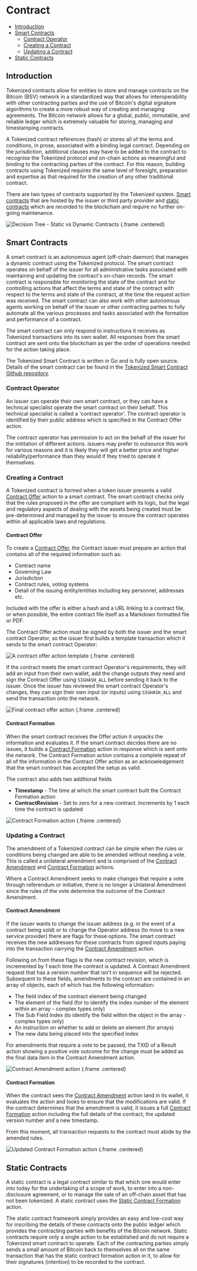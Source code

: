 # Contract

- [Introduction](#introduction)
- [Smart Contracts](#smart-contracts)
    - [Contract Operator](#contract-operator)
    - [Creating a Contract](#contract-create)
    - [Updating a Contract](#contract-update)
- [Static Contracts](#static-contracts)

<a name="introduction"></a>
## Introduction

Tokenized contracts allow for entities to store and manage contracts on the Bitcoin (BSV) network in a standardized way that allows for interoperability with other contracting parties and the use of Bitcoin's digital signature algorithms to create a more robust way of creating and managing agreements.  The Bitcoin network allows for a global, public, immutable, and reliable ledger which is extremely valuable for storing, managing and timestamping contracts.

A Tokenized contract references (hash) or stores all of the terms and conditions, in prose, associated with a binding legal contract. Depending on the jurisdiction, additional clauses may have to be added to the contract to recognise the Tokenized protocol and on-chain actions as meaningful and binding to the contracting parties of the contract.  For this reason, building contracts using Tokenized requires the same level of foresight, preparation and expertise as that required for the creation of any other traditional contract.

There are two types of contracts supported by the Tokenized system. [Smart contracts](#smart-contracts) that are hosted by the issuer or third party provider and [static contracts](#static-contracts) which are recorded to the blockchain and require no further on-going maintenance.

![Decision Tree - Static vs Dynamic Contracts](https://raw.githubusercontent.com/tokenized/docs/master/images/contract-formation-decision-tree.svg?sanitize=true) {.frame .centered}

<a name="smart-contracts"></a>
## Smart Contracts

A smart contract is an autonomous agent (off-chain daemon) that manages a dynamic contract using the Tokenized protocol. The smart contract operates on behalf of the issuer for all administrative tasks associated with maintaining and updating the contract's on-chain records.  The smart contract is responsible for monitoring the state of the contract and for controlling actions that affect the terms and state of the contract with respect to the terms and state of the contract, at the time the request action was received.  The smart contract can also work with other autonomous agents working on behalf of the issuer or other contracting parties to fully automate all the various processes and tasks associated with the formation and performance of a contract.

The smart contract can only respond to instructions it receives as Tokenized transactions into its own wallet. All responses from the smart contract are sent onto the blockchain as per the order of operations needed for the action taking place.

The Tokenized Smart Contract is written in Go and is fully open source. Details of the smart contract can be found in the [Tokenized Smart Contract Github repository](https://github.com/tokenized).

<a name="contract-operator"></a>
### Contract Operator

An issuer can operate their own smart contract, or they can have a technical specialist operate the smart contract on their behalf. This technical specialist is called a 'contract operator'.  The contract operator is identified by their public address which is specified in the Contract Offer action.

The contract operator has permission to act on the behalf of the issuer for the inititation of different actions.  issuers may prefer to outsource this work for various reasons and it is likely they will get a better price and higher reliability/performance than they would if they tried to operate it themselves.

<a name="contract-create"></a>
### Creating a Contract

A Tokenized contract is formed when a token issuer presents a valid [Contract Offer](../protocol/actions#action-contract-offer) action to a smart contract. The smart contract checks only that the rules proposed in the offer are compliant with its logic, but the legal and regulatory aspects of dealing with the assets being created must be pre-determined and managed by the issuer to ensure the contract operates within all applicable laws and regulations.

#### Contract Offer

To create a [Contract Offer](../protocol/actions#action-contract-offer), the Contract issuer must prepare an action that contains all of the required information such as:

- Contract name
- Governing Law
- Jurisdiction
- Contract rules, voting systems
- Detail of the issuing entity/entities including key personnel, addresses etc.

Included with the offer is either a hash and a URL linking to a contract file, or when possible, the entire contract file itself as a Markdown formatted file or PDF.

The Contract Offer action must be signed by both the issuer and the smart contract Operator, so the issuer first builds a template transaction which it sends to the smart contract Operator:

![A contract offer action template](https://raw.githubusercontent.com/tokenized/docs/master/images/contract-offer-action-template.svg?sanitize=true) {.frame .centered}

If the contract meets the smart contract Operator's requirements, they will add an input from their own wallet, add the change outputs they need and sign the Contract Offer using `SIGHASH_ALL` before sending it back to the issuer. Once the issuer has reviewed the smart contract Operator's changes, they can sign their own input (or inputs) using `SIGHASH_ALL` and send the transaction onto the network.

![Final contract offer action](https://raw.githubusercontent.com/tokenized/docs/master/images/contract-offer-action-final.svg?sanitize=true) {.frame .centered}

#### Contract Formation

When the smart contract receives the Offer action it unpacks the information and evaluates it. If the smart contract decides there are no issues, it builds a [Contract Formation](../protocol/actions#action-contract-formation) action in response which is sent onto the network. The Contract Formation action contains a complete repeat of all of the information in the Contract Offer action as an acknowledgement that the smart contract has accepted the setup as valid.

The contract also adds two additional fields

- **Timestamp** - The time at which the smart contract built the Contract Formation action
- **ContractRevision** - Set to zero for a new contract. Increments by 1 each time the contract is updated

![Contract Formation action](https://raw.githubusercontent.com/tokenized/docs/master/images/contract-formation-action.svg?sanitize=true) {.frame .centered}

<a name="contract-update"></a>
### Updating a Contract

The amendment of a Tokenized contract can be simple when the rules or conditions being changed are able to be amended without needing a vote. This is called a unilateral amendment and is comprised of the [Contract Amendment](../protocol/actions#action-contract-amendment) and [Contract Formation](../protocol/actions#action-contract-formation) actions.

Where a Contract Amendment seeks to make changes that require a vote through referendum or initiative, there is no longer a Unlateral Amendment since the rules of the vote determine the outcome of the Contract Amendment.

#### Contract Amendment

If the issuer wants to change the issuer address (e.g. in the event of a contract being sold) or to change the Operator address (to move to a new service provider) there are flags for these options. The smart contract receives the new addresses for these contracts from signed inputs paying into the transaction carrying the [Contract Amendment](../protocol/actions#action-contract-amendment) action.

Following on from these flags is the new contract revision, which is incremented by 1 each time the contract is updated. A Contract Amendment request that has a version number that isn't in sequence will be rejected.
Subsequent to these fields, amendments to the contract are contained in an array of objects, each of which has the following information:

- The field index of the contract element being changed
- The element of the field (for to identify the index number of the element within an array - complex types only)
- The Sub Field Index (to identify the field within the object in the array - complex types only)
- An instruction on whether to add or delete an element (for arrays)
- The new data being placed into the specified index

For amendments that require a vote to be passed, the TXID of a Result action showing a positive vote outcome for the change must be added as the final data item in the Contract Amendment action.

![Contract Amendment action](https://raw.githubusercontent.com/tokenized/docs/master/images/contract-amendment-action.svg?sanitize=true) {.frame .centered}

#### Contract Formation

When the contract sees the [Contract Amendment](../protocol/actions#action-contract-amendment) action land in its wallet, it evaluates the action and looks to ensure that the modifications are valid. 
If the contract determines that the amendment is valid, it issues a full [Contract Formation](../protocol/actions#action-contract-formation) action including the full details of the contract, the updated version number and a new timestamp.

From this moment, all transaction requests to the contract must abide by the amended rules.

![Updated Contract Formation action](https://raw.githubusercontent.com/tokenized/docs/master/images/contract-formation-action-amendment.svg?sanitize=true) {.frame .centered}

<a name="static-contracts"></a>
## Static Contracts

A static contract is a legal contract similar to that which one would enter into today for the undertaking of a scope of work, to enter into a non-disclosure agreement, or to manage the sale of an off-chain asset that has not been tokenized. A static contract uses the [Static Contract Formation](../protocol/actions#action-static-contract-formation) action.

The static contract framework simply provides an easy and low-cost way for inscribing the details of these contracts onto the public ledger which provides the contracting parties with benefits of the Bitcoin network. Static contracts require only a single action to be established and do not require a Tokenized smart contract to operate.  Each of the contracting parties simply sends a small amount of Bitcoin back to themselves all on the same transaction that has the static contract formation action in it, to allow for their signatures (intention) to be recorded to the contract.
